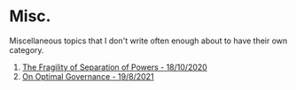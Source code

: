 # Misc.

Miscellaneous topics that I don't write often enough about to have their own category.

1. [The Fragility of Separation of Powers - 18/10/2020](./post1/post_1.md)
2. [On Optimal Governance - 19/8/2021](./post_2/post_2.md)
